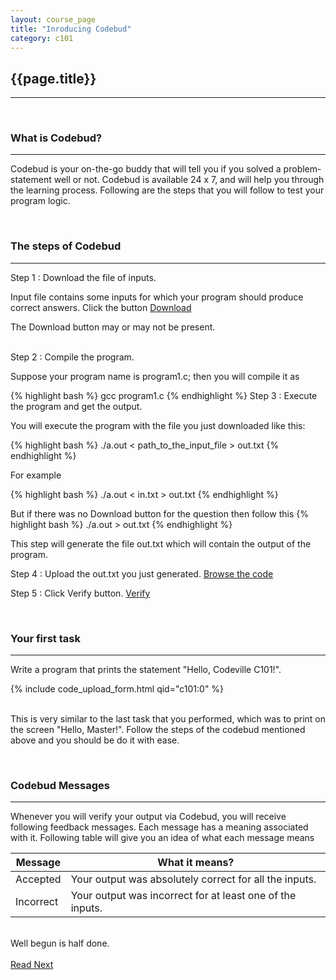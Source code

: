 ```yaml
---
layout: course_page
title: "Inroducing Codebud"
category: c101
---
```

<h2 id="first-program" class="clay">{{page.title}}</h2>
<hr class="large orange" />

<ul id="agenda"></ul>

<br/>
<h3 id="what-is-codebud">What is Codebud?</h3>
<hr class="large orange" />
<p><span class="orabge bold">Codebud</span> is your on-the-go buddy that will tell you if you solved a problem-statement well or not. Codebud is available 24 x 7, and will help you through the learning process. Following are the steps that you will follow to test your program logic.</p>

<br/>
<h3 id="steps">The steps of Codebud</h3>
<hr class="large orange" />
<span class="light-green">Step 1</span> : Download the file of inputs.<p>Input file contains some inputs for which your program should produce correct answers. Click the button
	<a class="btn btn-default" href="" role="button">Download</a>
</p>
<div class="arial italic note purple">
	<p>The Download button may or may not be present.</p>
</div><br/>
<span class="light-green">Step 2</span> : Compile the program.<p>Suppose your program name is <span class="italic">program1.c</span>; then you will compile it as</p>
{% highlight bash %}
	gcc program1.c
{% endhighlight %}
<span class="light-green">Step 3</span> : Execute the program and get the output.<br/><p>You will execute the program with the file you just downloaded like this:</p>
{% highlight bash %}
	./a.out < path_to_the_input_file > out.txt
{% endhighlight %}
<p>For example</p>
{% highlight bash %}
	./a.out < in.txt > out.txt
{% endhighlight %}

<p>But if there was no Download button for the question then follow this</li>
{% highlight bash %}
	./a.out > out.txt
{% endhighlight %}
	
<p>This step will generate the file <span class="italic">out.txt</span> which will contain the output of the program.</p>
	
<p><span class="light-green">Step 4</span> : Upload the <span class="italic">out.txt</span> you just generated.
	<a class="btn btn-default" href="" role="button">Browse the code</a>
</p>
<p><span class="light-green">Step 5</span> : Click Verify button.
	<a class="btn btn-default" href="" role="button">Verify</a>
</p>
<br/>
<h3 id="first-task">Your first task</h3>
<hr class="large orange" />

<div class="code-statement clay">
	<p class="code-question">
		Write a program that prints the statement "Hello, Codeville C101!".
	</p>
	{% include code_upload_form.html qid="c101:0" %}
</div>

<br/>
<div class="arial italic note purple">
	<p>This is very similar to the last task that you performed, which was to print on the screen "Hello, Master!". Follow the steps of the codebud mentioned above and you should be do it with ease.</p>
</div>

<br/>
<h3 id="codebud-messages">Codebud Messages</h3>
<hr class="large orange" />
<p>Whenever you will verify your output via Codebud, you will receive following feedback messages. Each message has a meaning associated with it. Following table will give you an idea of what each message means</p>
<table class="table table-hover">
<thead>
	<tr>
		<th>Message</th>
		<th>What it means?</th>
	</tr>
</thead>
<tbody>
	<tr>
		<td>Accepted</td>
		<td>Your output was absolutely correct for all the inputs.</td>
	</tr>
	<tr>
		<td>Incorrect</td>
		<td>Your output was incorrect for at least one of the inputs.</td>
	</tr>
</tbody>
</table>

<br/>
<div class="arial bold italic text-center clay thought"><span class="orange">Well</span> begun is <span class="orange">half done</span>.</div>

<br/>
<a class="btn btn-default" href="{{ "" }}">Read Next</a>